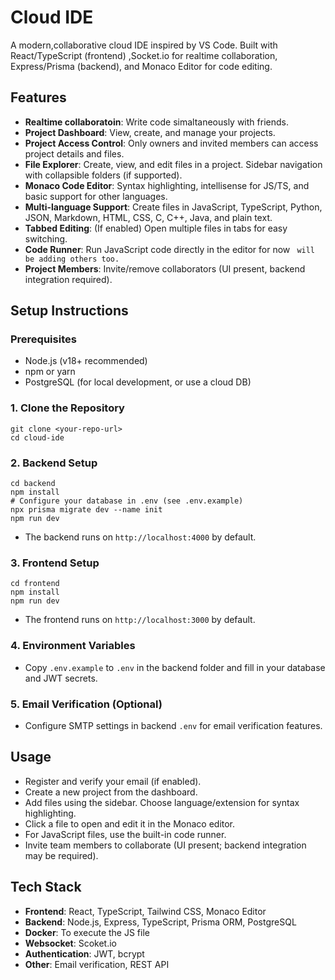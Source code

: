 # Cloud IDE

A modern,collaborative cloud IDE inspired by VS Code. Built with React/TypeScript (frontend) ,Socket.io for realtime collaboration, Express/Prisma (backend), and Monaco Editor for code editing.

## Features

- **Realtime collaboratoin**: Write code simaltaneously with friends.
- **Project Dashboard**: View, create, and manage your projects.
- **Project Access Control**: Only owners and invited members can access project details and files.
- **File Explorer**: Create, view, and edit files in a project. Sidebar navigation with collapsible folders (if supported).
- **Monaco Code Editor**: Syntax highlighting, intellisense for JS/TS, and basic support for other languages.
- **Multi-language Support**: Create files in JavaScript, TypeScript, Python, JSON, Markdown, HTML, CSS, C, C++, Java, and plain text.
- **Tabbed Editing**: (If enabled) Open multiple files in tabs for easy switching.
- **Code Runner**: Run JavaScript code directly in the editor for now ``` will be adding others too.```
- **Project Members**: Invite/remove collaborators (UI present, backend integration required).


## Setup Instructions

### Prerequisites
- Node.js (v18+ recommended)
- npm or yarn
- PostgreSQL (for local development, or use a cloud DB)

### 1. Clone the Repository
```
git clone <your-repo-url>
cd cloud-ide
```

### 2. Backend Setup
```
cd backend
npm install
# Configure your database in .env (see .env.example)
npx prisma migrate dev --name init
npm run dev
```
- The backend runs on `http://localhost:4000` by default.

### 3. Frontend Setup
```
cd frontend
npm install
npm run dev
```
- The frontend runs on `http://localhost:3000` by default.

### 4. Environment Variables
- Copy `.env.example` to `.env` in the backend folder and fill in your database and JWT secrets.

### 5. Email Verification (Optional)
- Configure SMTP settings in backend `.env` for email verification features.

## Usage
- Register and verify your email (if enabled).
- Create a new project from the dashboard.
- Add files using the sidebar. Choose language/extension for syntax highlighting.
- Click a file to open and edit it in the Monaco editor.
- For JavaScript files, use the built-in code runner.
- Invite team members to collaborate (UI present; backend integration may be required).

## Tech Stack
- **Frontend**: React, TypeScript, Tailwind CSS, Monaco Editor
- **Backend**: Node.js, Express, TypeScript, Prisma ORM, PostgreSQL
- **Docker**: To execute the JS file
- **Websocket**: Scoket.io
- **Authentication**: JWT, bcrypt
- **Other**: Email verification, REST API

